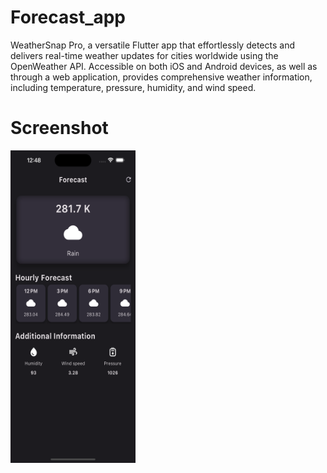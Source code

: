 # Forecast_app

WeatherSnap Pro, a versatile Flutter app that effortlessly detects and delivers real-time weather updates for cities worldwide using the OpenWeather API. Accessible on both iOS and Android devices, as well as through a web application, provides comprehensive weather information, including temperature, pressure, humidity, and wind speed.

# Screenshot
<img src= "ss/S1.png" width = "200" height = "500">
